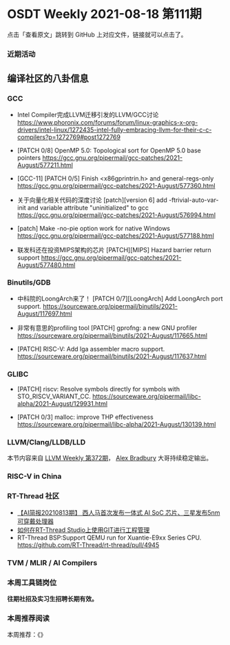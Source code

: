 # OSDT Weekly 2021-08-18 第111期

点击「查看原文」跳转到 GitHub 上对应文件，链接就可以点击了。

### 近期活动

## 编译社区的八卦信息

### GCC

- Intel Compiler完成LLVM迁移引发的LLVM/GCC讨论
  https://www.phoronix.com/forums/forum/linux-graphics-x-org-drivers/intel-linux/1272435-intel-fully-embracing-llvm-for-their-c-c-compilers?p=1272769#post1272769

- [PATCH 0/8] OpenMP 5.0: Topological sort for OpenMP 5.0 base pointers
  https://gcc.gnu.org/pipermail/gcc-patches/2021-August/577211.html

- [GCC-11] [PATCH 0/5] Finish <x86gprintrin.h> and general-regs-only
  https://gcc.gnu.org/pipermail/gcc-patches/2021-August/577360.html

- 关于向量化相关代码的深度讨论
  [patch][version 6] add -ftrivial-auto-var-init and variable attribute "uninitialized" to gcc
  https://gcc.gnu.org/pipermail/gcc-patches/2021-August/576994.html

- [patch] Make -no-pie option work for native Windows
  https://gcc.gnu.org/pipermail/gcc-patches/2021-August/577188.html

- 联发科还在投资MIPS架构的芯片
  [PATCH][MIPS] Hazard barrier return support
  https://gcc.gnu.org/pipermail/gcc-patches/2021-August/577480.html

### Binutils/GDB

- 中科院的LoongArch来了！
  [PATCH 0/7][LoongArch] Add LoongArch port support.
  https://sourceware.org/pipermail/binutils/2021-August/117697.html

- 非常有意思的profiling tool
  [PATCH] gprofng: a new GNU profiler
  https://sourceware.org/pipermail/binutils/2021-August/117665.html

- [PATCH] RISC-V: Add lga assembler macro support.
  https://sourceware.org/pipermail/binutils/2021-August/117637.html

### GLIBC

- [PATCH] riscv: Resolve symbols directly for symbols with STO_RISCV_VARIANT_CC.
  https://sourceware.org/pipermail/libc-alpha/2021-August/129931.html

- [PATCH 0/3] malloc: improve THP effectiveness
  https://sourceware.org/pipermail/libc-alpha/2021-August/130139.html

### LLVM/Clang/LLDB/LLD

本节内容来自 [LLVM Weekly 第372期](http://llvmweekly.org/issue/372)，
[Alex Bradbury](https://www.linkedin.com/in/alex-bradbury/) 大哥持续稳定输出。

### RISC-V in China

### RT-Thread 社区
- [【AI简报20210813期】 西人马首次发布一体式 AI SoC 芯片、三星发布5nm可穿戴处理器](https://mp.weixin.qq.com/s/QFBewWwjBPqNo-slNdio1A)
- [如何在RT-Thread Studio上使用GIT进行工程管理](https://mp.weixin.qq.com/s/sWUjmsgbplk1AWTT8m7ORg)
- RT-Thread BSP:Support QEMU run for Xuantie-E9xx Series CPU. https://github.com/RT-Thread/rt-thread/pull/4945

### TVM / MLIR / AI Compilers

### 本周工具链岗位

**往期社招及实习生招聘长期有效。**

### 本周推荐阅读

本周推荐：《》
